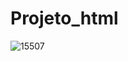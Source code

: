 # Projeto_html
![15507](https://user-images.githubusercontent.com/118912952/213338413-053a28c7-1843-4205-bd6a-b9f066c05302.gif)
